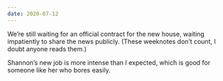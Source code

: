 ```yaml
---
date: 2020-07-12
---
```


We’re still waiting for an official contract for the new house, waiting impatiently to share the news publicly. (These weeknotes don’t count, I doubt anyone reads them.)

Shannon’s new job is more intense than I expected, which is good for someone like her who bores easily.
